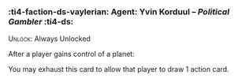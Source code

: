 ### :ti4-faction-ds-vaylerian: **Agent**: Yvin Korduul – _Political Gambler_ :ti4-ds:

<span style="font-variant:small-caps;">Unlock</span>: Always Unlocked

After a player gains control of a planet:

You may exhaust this card to allow that player to draw 1 action card.
